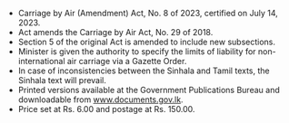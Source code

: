 - Carriage by Air (Amendment) Act, No. 8 of 2023, certified on July 14, 2023.
- Act amends the Carriage by Air Act, No. 29 of 2018.
- Section 5 of the original Act is amended to include new subsections.
- Minister is given the authority to specify the limits of liability for non-international air carriage via a Gazette Order.
- In case of inconsistencies between the Sinhala and Tamil texts, the Sinhala text will prevail.
- Printed versions available at the Government Publications Bureau and downloadable from www.documents.gov.lk.
- Price set at Rs. 6.00 and postage at Rs. 150.00.